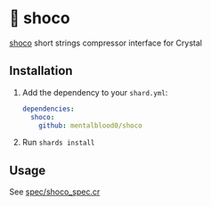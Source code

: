 # 🍫 shoco

[shoco](https://github.com/Ed-von-Schleck/shoco) short strings compressor interface for Crystal

## Installation

1. Add the dependency to your `shard.yml`:

   ```yaml
   dependencies:
     shoco:
       github: mentalblood0/shoco
   ```

2. Run `shards install`

## Usage

See [spec/shoco_spec.cr](./spec/shoco_spec.cr)
